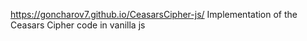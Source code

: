 https://goncharov7.github.io/CeasarsCipher-js/
Implementation of the Ceasars Cipher code in vanilla js
